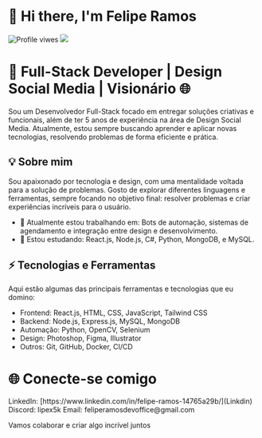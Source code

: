 <h1 alight="left">👋 Hi there, I'm Felipe Ramos</h1>


<p alight="left">
  <img src="https://komarev.com/ghpvc/?username=lipex5k&color=green" alt="Profile viwes" />

  <img src="https://img.shields.io/github/followers/lipex5k.svg?style=social&label=Follow&maxAge=2592000" />
</p>

<h1 alight="left">🚀 Full-Stack Developer | Design Social Media | Visionário 🌐</h1>

Sou um Desenvolvedor Full-Stack focado em entregar soluções criativas e funcionais, além de ter 5 anos de experiência na área de Design Social Media. Atualmente, estou sempre buscando aprender e aplicar novas tecnologias, resolvendo problemas de forma eficiente e prática.


<h2>💡 Sobre mim</h2>

Sou apaixonado por tecnologia e design, com uma mentalidade voltada para a solução de problemas. Gosto de explorar diferentes linguagens e ferramentas, sempre focando no objetivo final: resolver problemas e criar experiências incríveis para o usuário.

- 🔭 Atualmente estou trabalhando em: Bots de automação, sistemas de agendamento e integração entre design e desenvolvimento.
- 🌱 Estou estudando: React.js, Node.js, C#, Python, MongoDB, e MySQL.

<h2>⚡️ Tecnologias e Ferramentas</h2>

Aqui estão algumas das principais ferramentas e tecnologias que eu domino:

- Frontend: React.js, HTML, CSS, JavaScript, Tailwind CSS
- Backend: Node.js, Express.js, MySQL, MongoDB
- Automação: Python, OpenCV, Selenium
- Design: Photoshop, Figma, Illustrator
- Outros: Git, GitHub, Docker, CI/CD


<h1>🌐 Conecte-se comigo</h1>
  LinkedIn: [https://www.linkedin.com/in/felipe-ramos-14765a29b/](Linkdin)
  Discord: lipex5k
  Email: feliperamosdevoffice@gmail.com

Vamos colaborar e criar algo incrível juntos
 

